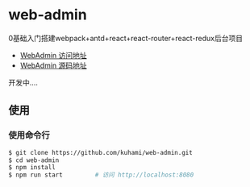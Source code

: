 # web-admin
0基础入门搭建webpack+antd+react+react-router+react-redux后台项目

- [WebAdmin 访问地址](https://kuhami.github.io/web-admin)
- [WebAdmin 源码地址](https://github.com/kuhami/web-admin)

开发中....

## 使用

### 使用命令行
```bash
$ git clone https://github.com/kuhami/web-admin.git
$ cd web-admin
$ npm install
$ npm run start         # 访问 http://localhost:8080
```